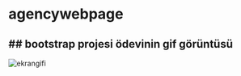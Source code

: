# agencywebpage
## ## bootstrap projesi ödevinin gif görüntüsü
![ekrangifi](https://github.com/hanifebilgili/agencywebpage/blob/main/agencypage.gif)
